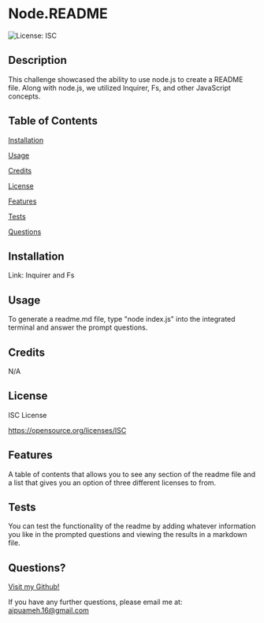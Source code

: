 # Node.README
![License: ISC](https://img.shields.io/badge/License-ISC-blue.svg)

  ## Description 
This challenge showcased the ability to use node.js to create a README file. Along with node.js, we utilized Inquirer, Fs, and other JavaScript concepts.  

  ## Table of Contents
[Installation](#installation)

[Usage](#usage)

[Credits](#credits)

[License](#license)

[Features](#features)

[Tests](#tests)

[Questions](#questions)
                
  ## Installation 
Link: 
Inquirer and Fs
                
  ## Usage 
To generate a readme.md file, type "node index.js" into the integrated terminal and answer the prompt questions.
                
  ## Credits 
N/A
               
  ## License 
ISC License

  https://opensource.org/licenses/ISC

  ## Features 
A table of contents that allows you to see any section of the readme file and a list that gives you an option of three different licenses to from.
    
  ## Tests
You can test the functionality of the readme by adding whatever information you like in the prompted questions and viewing the results in a markdown file. 

  ## Questions? 
[Visit my Github!](https://github.com/AipuAmeh/node-README)  

If you have any further questions, please email me at: aipuameh.16@gmail.com 
